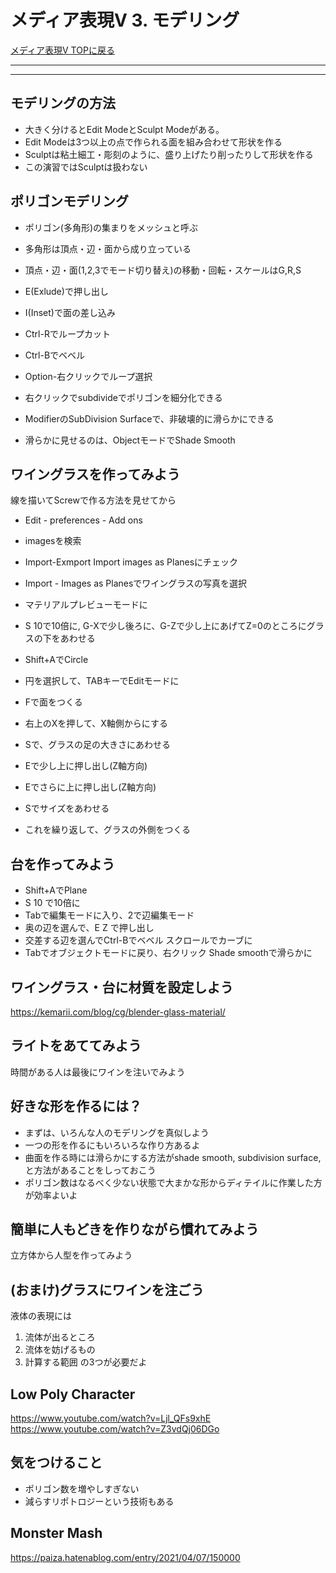 # メディア表現V 3. モデリング

[メディア表現V TOPに戻る](./index.md)

---

---


## モデリングの方法
- 大きく分けるとEdit ModeとSculpt Modeがある。
- Edit Modeは3つ以上の点で作られる面を組み合わせて形状を作る
- Sculptは粘土細工・彫刻のように、盛り上げたり削ったりして形状を作る
- この演習ではSculptは扱わない

## ポリゴンモデリング
- ポリゴン(多角形)の集まりをメッシュと呼ぶ
- 多角形は頂点・辺・面から成り立っている

- 頂点・辺・面(1,2,3でモード切り替え)の移動・回転・スケールはG,R,S
- E(Exlude)で押し出し
- I(Inset)で面の差し込み
- Ctrl-Rでループカット
- Ctrl-Bでベベル
- Option-右クリックでループ選択

- 右クリックでsubdivideでポリゴンを細分化できる
- ModifierのSubDivision Surfaceで、非破壊的に滑らかにできる
- 滑らかに見せるのは、ObjectモードでShade Smooth


## ワイングラスを作ってみよう
線を描いてScrewで作る方法を見せてから

- Edit - preferences - Add ons
- imagesを検索
- Import-Exmport Import images as Planesにチェック
- Import - Images as Planesでワイングラスの写真を選択
- マテリアルプレビューモードに
- S 10で10倍に, G-Xで少し後ろに、G-Zで少し上にあげてZ=0のところにグラスの下をあわせる

- Shift+AでCircle
- 円を選択して、TABキーでEditモードに
- Fで面をつくる
- 右上のXを押して、X軸側からにする
- Sで、グラスの足の大きさにあわせる
- Eで少し上に押し出し(Z軸方向)
- Eでさらに上に押し出し(Z軸方向)
- Sでサイズをあわせる
- これを繰り返して、グラスの外側をつくる

## 台を作ってみよう
- Shift+AでPlane
- S 10 で10倍に
- Tabで編集モードに入り、2で辺編集モード
- 奥の辺を選んで、E Z で押し出し
- 交差する辺を選んでCtrl-Bでベベル スクロールでカーブに
- Tabでオブジェクトモードに戻り、右クリック Shade smoothで滑らかに

## ワイングラス・台に材質を設定しよう
https://kemarii.com/blog/cg/blender-glass-material/


## ライトをあててみよう


時間がある人は最後にワインを注いでみよう

## 好きな形を作るには？
- まずは、いろんな人のモデリングを真似しよう
- 一つの形を作るにもいろいろな作り方あるよ
- 曲面を作る時には滑らかにする方法がshade smooth, subdivision surface, と方法があることをしっておこう
- ポリゴン数はなるべく少ない状態で大まかな形からディテイルに作業した方が効率よいよ

## 簡単に人もどきを作りながら慣れてみよう
立方体から人型を作ってみよう



## (おまけ)グラスにワインを注ごう
液体の表現には
1. 流体が出るところ
2. 流体を妨げるもの
3. 計算する範囲
の3つが必要だよ




## Low Poly Character
https://www.youtube.com/watch?v=Ljl_QFs9xhE
https://www.youtube.com/watch?v=Z3vdQj06DGo

## 気をつけること
- ポリゴン数を増やしすぎない
- 減らすリポトロジーという技術もある

## Monster Mash
https://paiza.hatenablog.com/entry/2021/04/07/150000
